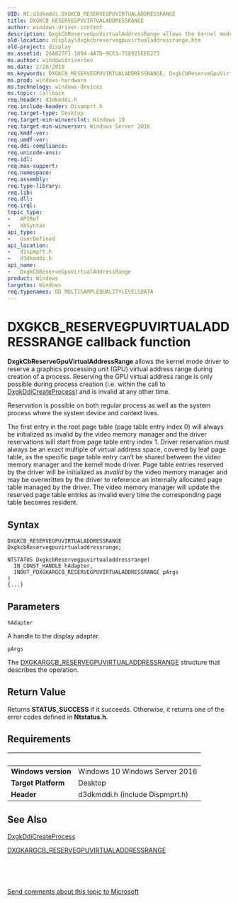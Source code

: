 ```yaml
---
UID: NC:d3dkmddi.DXGKCB_RESERVEGPUVIRTUALADDRESSRANGE
title: DXGKCB_RESERVEGPUVIRTUALADDRESSRANGE
author: windows-driver-content
description: DxgkCbReserveGpuVirtualAddressRange allows the kernel mode driver to reserve a graphics processing unit (GPU) virtual address range during creation of a process.
old-location: display\dxgkcbreservegpuvirtualaddressrange.htm
old-project: display
ms.assetid: 26A827F1-1094-4A7D-9C63-758925EE6273
ms.author: windowsdriverdev
ms.date: 2/26/2018
ms.keywords: DXGKCB_RESERVEGPUVIRTUALADDRESSRANGE, DxgkCbReserveGpuVirtualAddressRange, DxgkCbReserveGpuVirtualAddressRange callback function [Display Devices], d3dkmddi/DxgkCbReserveGpuVirtualAddressRange, display.dxgkcbreservegpuvirtualaddressrange, dispmprt/DxgkCbReserveGpuVirtualAddressRange
ms.prod: windows-hardware
ms.technology: windows-devices
ms.topic: callback
req.header: d3dkmddi.h
req.include-header: Dispmprt.h
req.target-type: Desktop
req.target-min-winverclnt: Windows 10
req.target-min-winversvr: Windows Server 2016
req.kmdf-ver: 
req.umdf-ver: 
req.ddi-compliance: 
req.unicode-ansi: 
req.idl: 
req.max-support: 
req.namespace: 
req.assembly: 
req.type-library: 
req.lib: 
req.dll: 
req.irql: 
topic_type:
-	APIRef
-	kbSyntax
api_type:
-	UserDefined
api_location:
-	dispmprt.h
-	d3dkmddi.h
api_name:
-	DxgkCbReserveGpuVirtualAddressRange
product: Windows
targetos: Windows
req.typenames: DD_MULTISAMPLEQUALITYLEVELSDATA
---
```



# DXGKCB_RESERVEGPUVIRTUALADDRESSRANGE callback function
<b>DxgkCbReserveGpuVirtualAddressRange</b> allows the kernel mode driver to reserve a graphics processing unit (GPU) virtual address range during creation of a process. Reserving the GPU virtual address range is only possible during process creation (i.e. within the call to <a href="..\d3dkmddi\nc-d3dkmddi-dxgkddi_createprocess.md">DxgkDdiCreateProcess</a>) and is invalid at any other time.

Reservation is possible on both regular process as well as the system process where the system device and context lives.


The first entry in the root page table (page table entry index 0) will always be initialized as invalid by the video memory manager and the driver reservations will start from page table entry  index 1. Driver reservation must always be an exact multiple of virtual address space, covered by leaf page table, as the specific page table entry can’t be shared between the video memory manager and the kernel mode driver. Page table entries reserved by the driver will be initialized as <i>invalid</i> by the video memory manager and may be overwritten by the driver to reference an internally allocated page table managed by the driver. The video memory manager will update the reserved page table entries as invalid every time the corresponding page table becomes resident.

## Syntax

```
DXGKCB_RESERVEGPUVIRTUALADDRESSRANGE DxgkcbReservegpuvirtualaddressrange;

NTSTATUS DxgkcbReservegpuvirtualaddressrange(
  IN_CONST_HANDLE hAdapter,
  INOUT_PDXGKARGCB_RESERVEGPUVIRTUALADDRESSRANGE pArgs
)
{...}
```

## Parameters

`hAdapter`

A handle to the display adapter.

`pArgs`

The <a href="..\d3dkmddi\ns-d3dkmddi-_dxgkargcb_reservegpuvirtualaddressrange.md">DXGKARGCB_RESERVEGPUVIRTUALADDRESSRANGE</a> structure that describes the operation.


## Return Value

Returns <b>STATUS_SUCCESS</b> if it succeeds. Otherwise, it returns one of the error codes defined in <b>Ntstatus.h</b>.


## Requirements
| &nbsp; | &nbsp; |
| ---- |:---- |
| **Windows version** | Windows 10 Windows Server 2016 |
| **Target Platform** | Desktop |
| **Header** | d3dkmddi.h (include Dispmprt.h) |

## See Also

<a href="..\d3dkmddi\nc-d3dkmddi-dxgkddi_createprocess.md">DxgkDdiCreateProcess</a>



<a href="..\d3dkmddi\ns-d3dkmddi-_dxgkargcb_reservegpuvirtualaddressrange.md">DXGKARGCB_RESERVEGPUVIRTUALADDRESSRANGE</a>



 

 

<a href="mailto:wsddocfb@microsoft.com?subject=Documentation%20feedback [display\display]:%20DXGKCB_RESERVEGPUVIRTUALADDRESSRANGE callback function%20 RELEASE:%20(2/26/2018)&amp;body=%0A%0APRIVACY STATEMENT%0A%0AWe use your feedback to improve the documentation. We don't use your email address for any other purpose, and we'll remove your email address from our system after the issue that you're reporting is fixed. While we're working to fix this issue, we might send you an email message to ask for more info. Later, we might also send you an email message to let you know that we've addressed your feedback.%0A%0AFor more info about Microsoft's privacy policy, see http://privacy.microsoft.com/en-us/default.aspx." title="Send comments about this topic to Microsoft">Send comments about this topic to Microsoft</a>